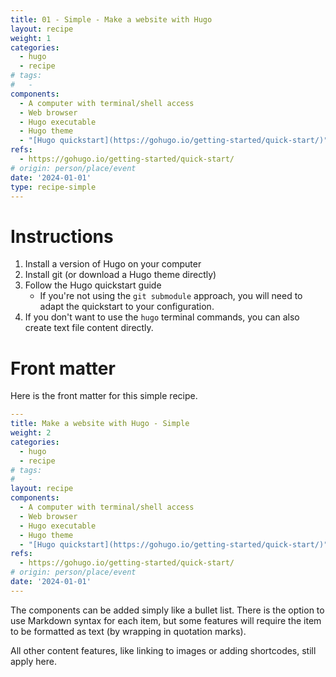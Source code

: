```yaml
---
title: 01 - Simple - Make a website with Hugo
layout: recipe
weight: 1
categories:
  - hugo
  - recipe
# tags:
#   - 
components:
  - A computer with terminal/shell access
  - Web browser
  - Hugo executable
  - Hugo theme
  - "[Hugo quickstart](https://gohugo.io/getting-started/quick-start/)"
refs:
  - https://gohugo.io/getting-started/quick-start/
# origin: person/place/event
date: '2024-01-01'
type: recipe-simple
---
```


# Instructions

1. Install a version of Hugo on your computer
1. Install git (or download a Hugo theme directly)
1. Follow the Hugo quickstart guide
    - If you're not using the `git submodule` approach, you will need to adapt the quickstart to your configuration.
1. If you don't want to use the `hugo` terminal commands, you can also create text file content directly.

# Front matter

Here is the front matter for this simple recipe.

```yaml
---
title: Make a website with Hugo - Simple
weight: 2
categories:
  - hugo
  - recipe
# tags:
#   - 
layout: recipe
components:
  - A computer with terminal/shell access
  - Web browser
  - Hugo executable
  - Hugo theme
  - "[Hugo quickstart](https://gohugo.io/getting-started/quick-start/)"
refs:
  - https://gohugo.io/getting-started/quick-start/
# origin: person/place/event
date: '2024-01-01'
---
```

The components can be added simply like a bullet list. There is the option to use Markdown syntax for each item, but some features will require the item to be formatted as text (by wrapping in quotation marks).

All other content features, like linking to images or adding shortcodes, still apply here.